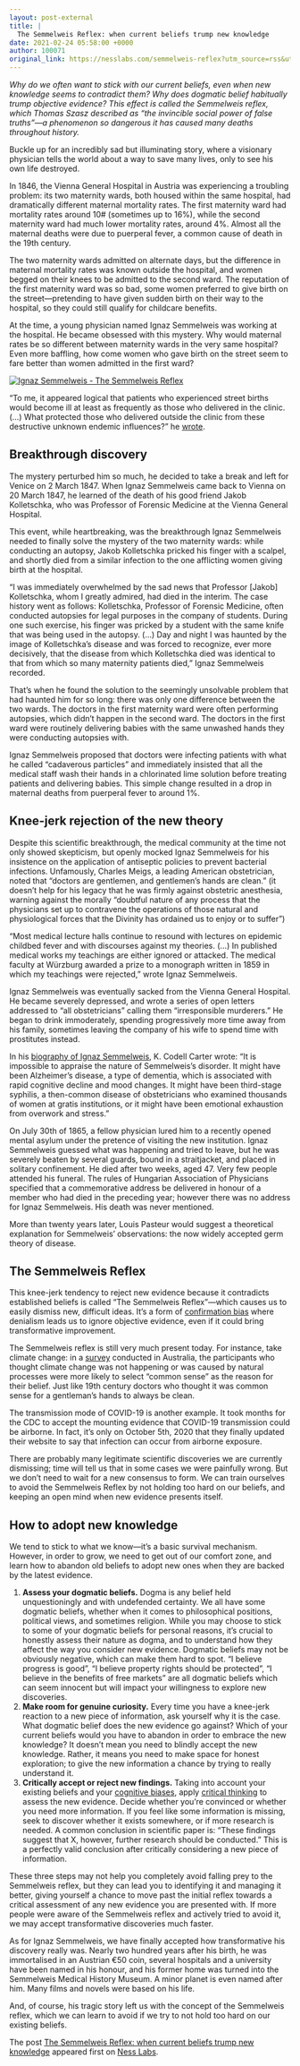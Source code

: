 ```yaml
---
layout: post-external
title: |
  The Semmelweis Reflex: when current beliefs trump new knowledge
date: 2021-02-24 05:58:00 +0000
author: 100071
original_link: https://nesslabs.com/semmelweis-reflex?utm_source=rss&utm_medium=rss&utm_campaign=semmelweis-reflex
---
```


_Why do we often want to stick with our current beliefs, even when new knowledge seems to contradict them? Why does dogmatic belief habitually trump objective evidence? This effect is called the Semmelweis reflex, which Thomas Szasz described as “the invincible social power of false truths”—a phenomenon so dangerous it has caused many deaths throughout history._

Buckle up for an incredibly sad but illuminating story, where a visionary physician tells the world about a way to save many lives, only to see his own life destroyed.

In 1846, the Vienna General Hospital in Austria was experiencing a troubling problem: its two maternity wards, both housed within the same hospital, had dramatically different maternal mortality rates. The first maternity ward had mortality rates around 10# (sometimes up to 16%), while the second maternity ward had much lower mortality rates, around 4%. Almost all the maternal deaths were due to puerperal fever, a common cause of death in the 19th century.

The two maternity wards admitted on alternate days, but the difference in maternal mortality rates was known outside the hospital, and women begged on their knees to be admitted to the second ward. The reputation of the first maternity ward was so bad, some women preferred to give birth on the street—pretending to have given sudden birth on their way to the hospital, so they could still qualify for childcare benefits.

At the time, a young physician named Ignaz Semmelweis was working at the hospital. He became obsessed with this mystery. Why would maternal rates be so different between maternity wards in the very same hospital? Even more baffling, how come women who gave birth on the street seem to fare better than women admitted in the first ward?

[![Ignaz Semmelweis - The Semmelweis Reflex](https://nesslabs.com/wp-content/uploads/2021/02/Ignaz_Semmelweis_reflex_banner.jpg)](https://nesslabs.com/wp-content/uploads/2021/02/Ignaz_Semmelweis_reflex_banner.jpg)

“To me, it appeared logical that patients who experienced street births would become ill at least as frequently as those who delivered in the clinic. (…) What protected those who delivered outside the clinic from these destructive unknown endemic influences?” he [wrote](https://archive.org/details/etiologyconcepta0000unse).

## Breakthrough discovery

The mystery perturbed him so much, he decided to take a break and left for Venice on 2 March 1847. When Ignaz Semmelweis came back to Vienna on 20 March 1847, he learned of the death of his good friend Jakob Kolletschka, who was Professor of Forensic Medicine at the Vienna General Hospital.

This event, while heartbreaking, was the breakthrough Ignaz Semmelweis needed to finally solve the mystery of the two maternity wards: while conducting an autopsy, Jakob Kolletschka pricked his finger with a scalpel, and shortly died from a similar infection to the one afflicting women giving birth at the hospital.

“I was immediately overwhelmed by the sad news that Professor [Jakob] Kolletschka, whom I greatly admired, had died in the interim. The case history went as follows: Kolletschka, Professor of Forensic Medicine, often conducted autopsies for legal purposes in the company of students. During one such exercise, his finger was pricked by a student with the same knife that was being used in the autopsy. (…) Day and night I was haunted by the image of Kolletschka’s disease and was forced to recognize, ever more decisively, that the disease from which Kolletschka died was identical to that from which so many maternity patients died,” Ignaz Semmelweis recorded.

That’s when he found the solution to the seemingly unsolvable problem that had haunted him for so long: there was only one difference between the two wards. The doctors in the first maternity ward were often performing autopsies, which didn’t happen in the second ward. The doctors in the first ward were routinely delivering babies with the same unwashed hands they were conducting autopsies with.

Ignaz Semmelweis proposed that doctors were infecting patients with what he called “cadaverous particles” and immediately insisted that all the medical staff wash their hands in a chlorinated lime solution before treating patients and delivering babies. This simple change resulted in a drop in maternal deaths from puerperal fever to around 1%.

## Knee-jerk rejection of the new theory

Despite this scientific breakthrough, the medical community at the time not only showed skepticism, but openly mocked Ignaz Semmelweis for his insistence on the application of antiseptic policies to prevent bacterial infections. Unfamously, Charles Meigs, a leading American obstetrician, noted that “doctors are gentlemen, and gentlemen’s hands are clean.” (it doesn’t help for his legacy that he was firmly against obstetric anesthesia, warning against the morally “doubtful nature of any process that the physicians set up to contravene the operations of those natural and physiological forces that the Divinity has ordained us to enjoy or to suffer”)

“Most medical lecture halls continue to resound with lectures on epidemic childbed fever and with discourses against my theories. (…) In published medical works my teachings are either ignored or attacked. The medical faculty at Würzburg awarded a prize to a monograph written in 1859 in which my teachings were rejected,” wrote Ignaz Semmelweis.

Ignaz Semmelweis was eventually sacked from the Vienna General Hospital. He became severely depressed, and wrote a series of open letters addressed to “all obstetricians” calling them “irresponsible murderers.” He began to drink immoderately, spending progressively more time away from his family, sometimes leaving the company of his wife to spend time with prostitutes instead.

In his [biography of Ignaz Semmelweis](https://amzn.to/3us0pyK), K. Codell Carter wrote: “It is impossible to appraise the nature of Semmelweis’s disorder. It might have been Alzheimer’s disease, a type of dementia, which is associated with rapid cognitive decline and mood changes. It might have been third-stage syphilis, a then-common disease of obstetricians who examined thousands of women at gratis institutions, or it might have been emotional exhaustion from overwork and stress.”

On July 30th of 1865, a fellow physician lured him to a recently opened mental asylum under the pretence of visiting the new institution. Ignaz Semmelweis guessed what was happening and tried to leave, but he was severely beaten by several guards, bound in a straitjacket, and placed in solitary confinement. He died after two weeks, aged 47. Very few people attended his funeral. The rules of Hungarian Association of Physicians specified that a commemorative address be delivered in honour of a member who had died in the preceding year; however there was no address for Ignaz Semmelweis. His death was never mentioned.

More than twenty years later, Louis Pasteur would suggest a theoretical explanation for Semmelweis’ observations: the now widely accepted germ theory of disease.

## The Semmelweis Reflex

This knee-jerk tendency to reject new evidence because it contradicts established beliefs is called “The Semmelweis Reflex”—which causes us to easily dismiss new, difficult ideas. It’s a form of [confirmation bias](https://nesslabs.com/confirmation-bias) where denialism leads us to ignore objective evidence, even if it could bring transformative improvement.

The Semmelweis reflex is still very much present today. For instance, take climate change: in a [survey](https://publications.csiro.au/rpr/pub?list=SEA&pid=csiro:EP158008) conducted in Australia, the participants who thought climate change was not happening or was caused by natural processes were more likely to select “common sense” as the reason for their belief. Just like 19th century doctors who thought it was common sense for a gentleman’s hands to always be clean.

The transmission mode of COVID-19 is another example. It took months for the CDC to accept the mounting evidence that COVID-19 transmission could be airborne. In fact, it’s only on October 5th, 2020 that they finally updated their website to say that infection can occur from airborne exposure.

There are probably many legitimate scientific discoveries we are currently dismissing; time will tell us that in some cases we were painfully wrong. But we don’t need to wait for a new consensus to form. We can train ourselves to avoid the Semmelweis Reflex by not holding too hard on our beliefs, and keeping an open mind when new evidence presents itself.

## How to adopt new knowledge

We tend to stick to what we know—it’s a basic survival mechanism. However, in order to grow, we need to get out of our comfort zone, and learn how to abandon old beliefs to adopt new ones when they are backed by the latest evidence.

1. **Assess your dogmatic beliefs.** Dogma is any belief held unquestioningly and with undefended certainty. We all have some dogmatic beliefs, whether when it comes to philosophical positions, political views, and sometimes religion. While you may choose to stick to some of your dogmatic beliefs for personal reasons, it’s crucial to honestly assess their nature as dogma, and to understand how they affect the way you consider new evidence. Dogmatic beliefs may not be obviously negative, which can make them hard to spot. “I believe progress is good”, “I believe property rights should be protected”, “I believe in the benefits of free markets” are all dogmatic beliefs which can seem innocent but will impact your willingness to explore new discoveries.
2. **Make room for genuine curiosity.** Every time you have a knee-jerk reaction to a new piece of information, ask yourself why it is the case. What dogmatic belief does the new evidence go against? Which of your current beliefs would you have to abandon in order to embrace the new knowledge? It doesn’t mean you need to blindly accept the new knowledge. Rather, it means you need to make space for honest exploration; to give the new information a chance by trying to really understand it.
3. **Critically accept or reject new findings.** Taking into account your existing beliefs and your [cognitive biases](https://nesslabs.com/tag/cognitive-biases), apply [critical thinking](https://nesslabs.com/how-to-think-better) to assess the new evidence. Decide whether you’re convinced or whether you need more information. If you feel like some information is missing, seek to discover whether it exists somewhere, or if more research is needed. A common conclusion in scientific paper is: “These findings suggest that X, however, further research should be conducted.” This is a perfectly valid conclusion after critically considering a new piece of information.

These three steps may not help you completely avoid falling prey to the Semmelweis reflex, but they can lead you to identifying it and managing it better, giving yourself a chance to move past the initial reflex towards a critical assessment of any new evidence you are presented with. If more people were aware of the Semmelweis reflex and actively tried to avoid it, we may accept transformative discoveries much faster.

As for Ignaz Semmelweis, we have finally accepted how transformative his discovery really was.  Nearly two hundred years after his birth, he was immortalised in an Austrian €50 coin, several hospitals and a university have been named in his honour, and his former home was turned into the Semmelweis Medical History Museum. A minor planet is even named after him. Many films and novels were based on his life.

And, of course, his tragic story left us with the concept of the Semmelweis reflex, which we can learn to avoid if we try to not hold too hard on our existing beliefs.

The post [The Semmelweis Reflex: when current beliefs trump new knowledge](https://nesslabs.com/semmelweis-reflex) appeared first on [Ness Labs](https://nesslabs.com).
